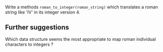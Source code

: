 Write a methods `roman_to_integer(roman_string)` which translates a roman string like 'IV' in its integer version 4.

## Further suggestions

Which data structure seems the most appropriate to map roman individual characters to integers ?

